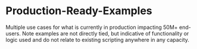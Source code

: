 # Production-Ready-Examples
Multiple use cases for what is currently in production impacting 50M+ end-users. Note examples are not directly tied, but indicative of functionality or logic used and do not relate to existing scripting anywhere in any capacity.
